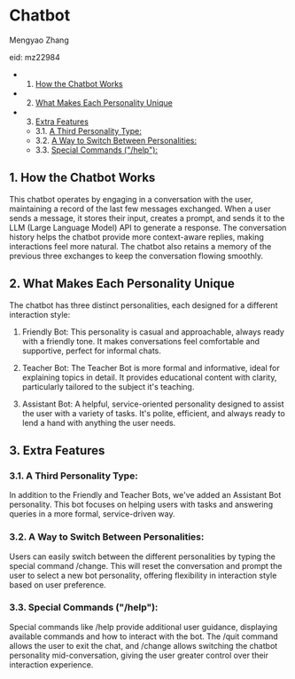 # Chatbot

Mengyao Zhang

eid: mz22984

<!-- vscode-markdown-toc -->
* 1. [How the Chatbot Works](#HowtheChatbotWorks)
* 2. [What Makes Each Personality Unique](#WhatMakesEachPersonalityUnique)
* 3. [Extra Features](#ExtraFeatures)
	* 3.1. [A Third Personality Type:](#AThirdPersonalityType:)
	* 3.2. [A Way to Switch Between Personalities:](#AWaytoSwitchBetweenPersonalities:)
	* 3.3. [Special Commands ("/help"):](#SpecialCommandshelp:)

<!-- vscode-markdown-toc-config
	numbering=true
	autoSave=true
	/vscode-markdown-toc-config -->
<!-- /vscode-markdown-toc -->

##  1. <a name='HowtheChatbotWorks'></a>How the Chatbot Works
This chatbot operates by engaging in a conversation with the user, maintaining a record of the last few messages exchanged. When a user sends a message, it stores their input, creates a prompt, and sends it to the LLM (Large Language Model) API to generate a response. The conversation history helps the chatbot provide more context-aware replies, making interactions feel more natural. The chatbot also retains a memory of the previous three exchanges to keep the conversation flowing smoothly.

##  2. <a name='WhatMakesEachPersonalityUnique'></a>What Makes Each Personality Unique
The chatbot has three distinct personalities, each designed for a different interaction style:

1. Friendly Bot: This personality is casual and approachable, always ready with a friendly tone. It makes conversations feel comfortable and supportive, perfect for informal chats.

2. Teacher Bot: The Teacher Bot is more formal and informative, ideal for explaining topics in detail. It provides educational content with clarity, particularly tailored to the subject it's teaching.

3. Assistant Bot: A helpful, service-oriented personality designed to assist the user with a variety of tasks. It's polite, efficient, and always ready to lend a hand with anything the user needs.

##  3. <a name='ExtraFeatures'></a>Extra Features
###  3.1. <a name='AThirdPersonalityType:'></a>A Third Personality Type: 
In addition to the Friendly and Teacher Bots, we've added an Assistant Bot personality. This bot focuses on helping users with tasks and answering queries in a more formal, service-driven way.

###  3.2. <a name='AWaytoSwitchBetweenPersonalities:'></a>A Way to Switch Between Personalities: 
Users can easily switch between the different personalities by typing the special command /change. This will reset the conversation and prompt the user to select a new bot personality, offering flexibility in interaction style based on user preference.

###  3.3. <a name='SpecialCommandshelp:'></a>Special Commands ("/help"): 
Special commands like /help provide additional user guidance, displaying available commands and how to interact with the bot. The /quit command allows the user to exit the chat, and /change allows switching the chatbot personality mid-conversation, giving the user greater control over their interaction experience.